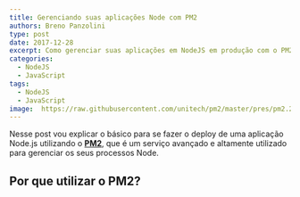 ```yaml
---
title: Gerenciando suas aplicações Node com PM2
authors: Breno Panzolini
type: post
date: 2017-12-28
excerpt: Como gerenciar suas aplicações em NodeJS em produção com o PM2.
categories:
  - NodeJS
  - JavaScript
tags:
  - NodeJS
  - JavaScript
image:  https://raw.githubusercontent.com/unitech/pm2/master/pres/pm2.20d3ef.png
---
```


Nesse post vou explicar o básico para se fazer o deploy de uma aplicação Node.js utilizando o [**PM2**](http://pm2.keymetrics.io/), que é um serviço avançado e altamente utilizado para gerenciar os seus processos Node.

## Por que utilizar o PM2?


